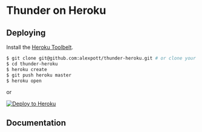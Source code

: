 # Thunder on Heroku

## Deploying

Install the [Heroku Toolbelt](https://toolbelt.heroku.com/).

```sh
$ git clone git@github.com:alexpott/thunder-heroku.git # or clone your own fork
$ cd thunder-heroku
$ heroku create
$ git push heroku master
$ heroku open
```

or

[![Deploy to Heroku](https://www.herokucdn.com/deploy/button.png)](https://heroku.com/deploy)

## Documentation
